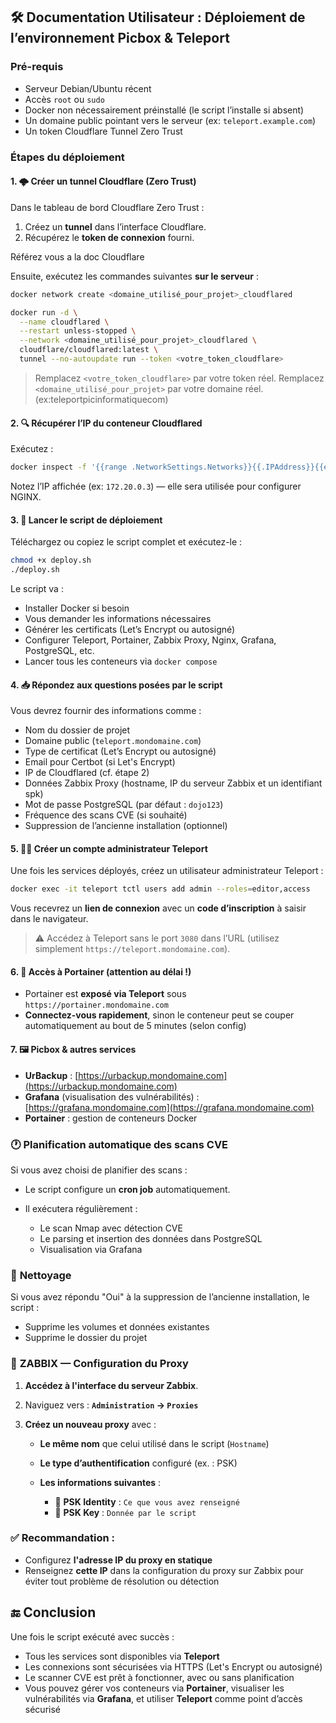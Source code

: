 ## 🛠️ **Documentation Utilisateur : Déploiement de l’environnement Picbox & Teleport**


### **Pré-requis**

* Serveur Debian/Ubuntu récent
* Accès `root` ou `sudo`
* Docker non nécessairement préinstallé (le script l’installe si absent)
* Un domaine public pointant vers le serveur (ex: `teleport.example.com`)
* Un token Cloudflare Tunnel Zero Trust

### **Étapes du déploiement**

#### 1. 🌩️ **Créer un tunnel Cloudflare (Zero Trust)**

Dans le tableau de bord Cloudflare Zero Trust :

1. Créez un **tunnel** dans l’interface Cloudflare.
2. Récupérez le **token de connexion** fourni.

Référez vous a la doc Cloudflare

Ensuite, exécutez les commandes suivantes **sur le serveur** :

```bash
docker network create <domaine_utilisé_pour_projet>_cloudflared

docker run -d \
  --name cloudflared \
  --restart unless-stopped \
  --network <domaine_utilisé_pour_projet>_cloudflared \
  cloudflare/cloudflared:latest \
  tunnel --no-autoupdate run --token <votre_token_cloudflare>
```

> Remplacez `<votre_token_cloudflare>` par votre token réel.
> Remplacez `<domaine_utilisé_pour_projet>` par votre domaine réel. (ex:teleportpicinformatiquecom)

#### 2. 🔍 **Récupérer l’IP du conteneur Cloudflared**

Exécutez :

```bash
docker inspect -f '{{range .NetworkSettings.Networks}}{{.IPAddress}}{{end}}' cloudflared
```

Notez l’IP affichée (ex: `172.20.0.3`) — elle sera utilisée pour configurer NGINX.


#### 3. 🚀 **Lancer le script de déploiement**

Téléchargez ou copiez le script complet et exécutez-le :

```bash
chmod +x deploy.sh
./deploy.sh
```

Le script va :

* Installer Docker si besoin
* Vous demander les informations nécessaires
* Générer les certificats (Let’s Encrypt ou autosigné)
* Configurer Teleport, Portainer, Zabbix Proxy, Nginx, Grafana, PostgreSQL, etc.
* Lancer tous les conteneurs via `docker compose`


#### 4. 📥 **Répondez aux questions posées par le script**

Vous devrez fournir des informations comme :

* Nom du dossier de projet
* Domaine public (`teleport.mondomaine.com`)
* Type de certificat (Let’s Encrypt ou autosigné)
* Email pour Certbot (si Let's Encrypt)
* IP de Cloudflared (cf. étape 2)
* Données Zabbix Proxy (hostname, IP du serveur Zabbix et un identifiant spk)
* Mot de passe PostgreSQL (par défaut : `dojo123`)
* Fréquence des scans CVE (si souhaité)
* Suppression de l’ancienne installation (optionnel)


#### 5. 🧑‍💼 **Créer un compte administrateur Teleport**

Une fois les services déployés, créez un utilisateur administrateur Teleport :

```bash
docker exec -it teleport tctl users add admin --roles=editor,access
```

Vous recevrez un **lien de connexion** avec un **code d’inscription** à saisir dans le navigateur.

> ⚠️ Accédez à Teleport sans le port `3080` dans l’URL (utilisez simplement `https://teleport.mondomaine.com`).


#### 6. 📂 **Accès à Portainer (attention au délai !)**

* Portainer est **exposé via Teleport** sous `https://portainer.mondomaine.com`
* **Connectez-vous rapidement**, sinon le conteneur peut se couper automatiquement au bout de 5 minutes (selon config)


#### 7. 🖼️ **Picbox & autres services**

* **UrBackup** : [https://urbackup.mondomaine.com](https://urbackup.mondomaine.com)
* **Grafana** (visualisation des vulnérabilités) : [https://grafana.mondomaine.com](https://grafana.mondomaine.com)
* **Portainer** : gestion de conteneurs Docker


### 🕐 **Planification automatique des scans CVE**

Si vous avez choisi de planifier des scans :

* Le script configure un **cron job** automatiquement.
* Il exécutera régulièrement :

  * Le scan Nmap avec détection CVE
  * Le parsing et insertion des données dans PostgreSQL
  * Visualisation via Grafana


### 🧹 **Nettoyage**

Si vous avez répondu "Oui" à la suppression de l’ancienne installation, le script :

* Supprime les volumes et données existantes
* Supprime le dossier du projet

### 📰 **ZABBIX — Configuration du Proxy**

1. **Accédez à l'interface du serveur Zabbix**.

2. Naviguez vers :
   **`Administration` → `Proxies`**

3. **Créez un nouveau proxy** avec :

   * **Le même nom** que celui utilisé dans le script (`Hostname`)
   * **Le type d’authentification** configuré (ex. : PSK)
   * **Les informations suivantes** :

     * 🔐 **PSK Identity** : `Ce que vous avez renseigné`
     * 🔑 **PSK Key** : `Donnée par le script`


### ✅ **Recommandation :**

* Configurez **l'adresse IP du proxy en statique**
* Renseignez **cette IP** dans la configuration du proxy sur Zabbix pour éviter tout problème de résolution ou détection


## 🔚 Conclusion

Une fois le script exécuté avec succès :

* Tous les services sont disponibles via **Teleport**
* Les connexions sont sécurisées via HTTPS (Let's Encrypt ou autosigné)
* Le scanner CVE est prêt à fonctionner, avec ou sans planification
* Vous pouvez gérer vos conteneurs via **Portainer**, visualiser les vulnérabilités via **Grafana**, et utiliser **Teleport** comme point d’accès sécurisé

